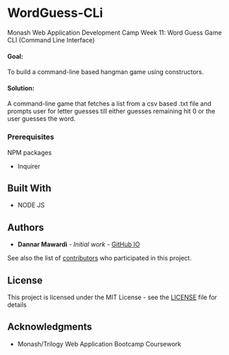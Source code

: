 # WordGuess-CLi
Monash Web Application Development Camp Week 11: Word Guess Game CLI (Command Line Interface)

#### Goal: 
To build a command-line based hangman game using constructors.

#### Solution:
A command-line game that fetches a list from a csv based .txt file and prompts user for letter guesses till either guesses remaining hit 0 or the user guesses the word.


### Prerequisites

NPM packages
* Inquirer

## Built With

* NODE JS

## Authors

* **Dannar Mawardi** - *Initial work* - [GitHub IO](https://dmawardi.github.io)

See also the list of [contributors](https://github.com/dmawardi/project/contributors) who participated in this project.

## License

This project is licensed under the MIT License - see the [LICENSE](LICENSE) file for details

## Acknowledgments

* Monash/Trilogy Web Application Bootcamp Coursework

